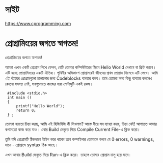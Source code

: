 # সাইট
https://www.cprogramming.com

# প্রোগ্রামিংয়ের জগতে স্বাগতম!
প্রোগ্রামিংয়ের জগতে স্বাগতম!

আমরা এখন একটি প্রোগ্রাম লিখে ফেলব, যেটি তোমার কম্পিউটারের স্ক্রিনে Hello World দেখাবে বা প্রিন্ট করবে। এটি হচ্ছে প্রোগ্রামিংয়ের একটি ঐতিহ্য। পৃথিবীর অধিকাংশ প্রোগ্রামারই জীবনের প্রথম প্রোগ্রাম হিসেবে এটি লেখে। আমি এই বইয়ের প্রোগ্রামগুলো চালানোর জন্য Codeblocks ব্যবহার করব। তবে তোমরা অন্য কিছু ব্যবহার করলেও কোনো সমস্যা নেই, সবগুলোতে কাজের ধারা মোটামুটি একই রকম।

```
 #include <stdio.h>  
 int main ()  
 {  
     printf("Hello World");  
     return 0;  
 } ;
```

তোমরা হয়তো চিন্তা করছ, আমি এই হিজিবিজি কী লিখলাম? আস্তে ধীরে সব ব্যাখ্যা করব, চিন্তা নেই! আপাতত আমার কথামতো কাজ করে যাও। এবার Build মেনুতে গিয়ে Compile Current File-এ ক্লিক করো।

তুমি যদি প্রোগ্রামটি ঠিকভাবে টাইপ করে থাকো তবে কম্পাইলার তোমাকে বলবে যে 0 errors, 0 warnings, মানে - প্রোগ্রামে syntax ঠিক আছে।

এখন আবার Build মেনুতে গিয়ে Run-এ ক্লিক করো। তাহলে তোমার প্রোগ্রাম চালু হয়ে যাবে।

